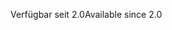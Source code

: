 <span data-ttu-id="f4581-101">Verfügbar seit 2.0</span><span class="sxs-lookup"><span data-stu-id="f4581-101">Available since 2.0</span></span>